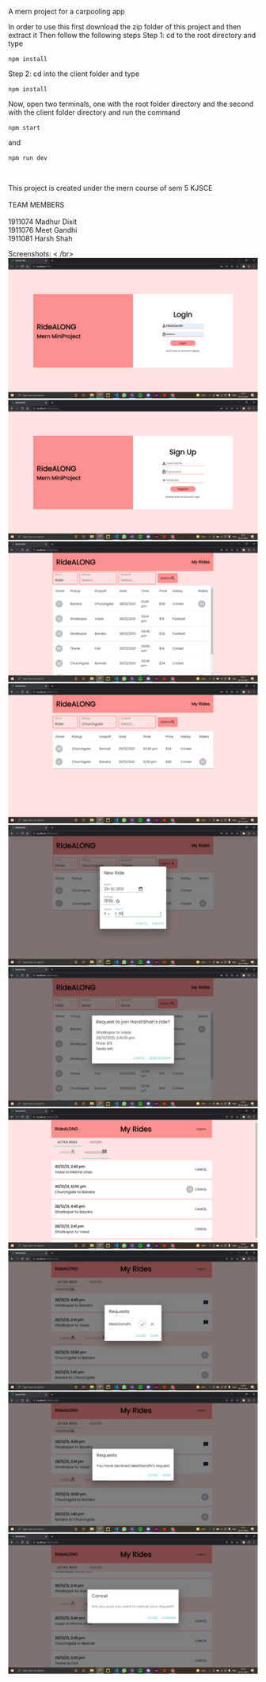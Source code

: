 A mern project for a carpooling app

In order to use this first download the zip folder of this project and then extract it
Then follow the following steps
Step 1: cd to the root directory and type
```
npm install
```
Step 2: cd into the client folder and type
```
npm install
```
Now, open two terminals, one with the root folder directory and the second with the client folder directory and run the command 
```
npm start
```
and 
```
npm run dev
```
<br />

This project is created under the mern course of sem 5 KJSCE <br /><br />
TEAM MEMBERS <br /><br />
1911074 Madhur Dixit <br />
1911076 Meet Gandhi <br />
1911081 Harsh Shah <br />

Screenshots: < /br>
![Alt text](/Screenshots/Screenshot%20(310).png?raw=true "Optional Title") <br />
![Alt text](/Screenshots/Screenshot%20(311).png?raw=true "Optional Title") <br />
![Alt text](/Screenshots/Screenshot%20(312).png?raw=true "Optional Title") <br />
![Alt text](/Screenshots/Screenshot%20(313).png?raw=true "Optional Title") <br />
![Alt text](/Screenshots/Screenshot%20(314).png?raw=true "Optional Title") <br />
![Alt text](/Screenshots/Screenshot%20(315).png?raw=true "Optional Title") <br />
![Alt text](/Screenshots/Screenshot%20(316).png?raw=true "Optional Title") <br />
![Alt text](/Screenshots/Screenshot%20(317).png?raw=true "Optional Title") <br />
![Alt text](/Screenshots/Screenshot%20(318).png?raw=true "Optional Title") <br />
![Alt text](/Screenshots/Screenshot%20(319).png?raw=true "Optional Title") <br />

